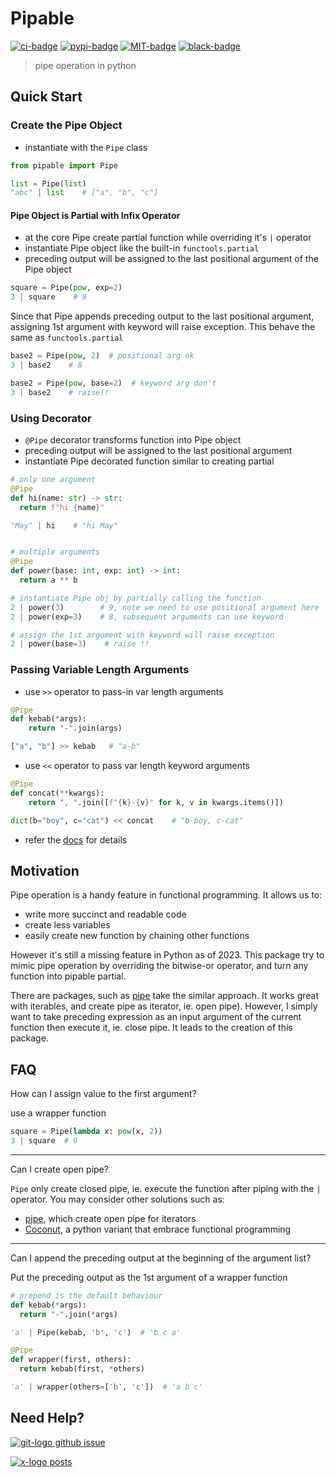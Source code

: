 # Pipable

[![ci-badge]][ci-url] [![pypi-badge]][pypi-url] [![MIT-badge]][MIT-url] [![black-badge]][black-url]

> pipe operation in python

## Quick Start

### Create the Pipe Object

- instantiate with the `Pipe` class

```python
from pipable import Pipe

list = Pipe(list)
"abc" | list    # ["a", "b", "c"]
```

#### Pipe Object is Partial with Infix Operator

- at the core Pipe create partial function while overriding it's `|` operator
- instantiate Pipe object like the built-in `functools.partial`
- preceding output will be assigned to the last positional argument of the Pipe object

```python
square = Pipe(pow, exp=2)
3 | square    # 9
```

Since that Pipe appends preceding output to the last positional argument,
assigning 1st argument with keyword will raise exception.
This behave the same as `functools.partial`

```python
base2 = Pipe(pow, 2)  # positional arg ok
3 | base2    # 8

base2 = Pipe(pow, base=2)  # keyword arg don't
3 | base2    # raise!!
```

### Using Decorator

- `@Pipe` decorator transforms function into Pipe object
- preceding output will be assigned to the last positional argument
- instantiate Pipe decorated function similar to creating partial

```python
# only one argument
@Pipe
def hi(name: str) -> str:
  return f"hi {name}"

"May" | hi    # "hi May"


# multiple arguments
@Pipe
def power(base: int, exp: int) -> int:
  return a ** b

# instantiate Pipe obj by partially calling the function
2 | power(3)        # 9, note we need to use positional argument here
2 | power(exp=3)    # 8, subsequent arguments can use keyword

# assign the 1st argument with keyword will raise exception
2 | power(base=3)    # raise !!
```

### Passing Variable Length Arguments

- use `>>` operator to pass-in var length arguments

```python
@Pipe
def kebab(*args):
    return "-".join(args)

["a", "b"] >> kebab   # "a-b"
```

- use `<<` operator to pass var length keyword arguments

```python
@Pipe
def concat(**kwargs):
    return ", ".join([f"{k}-{v}" for k, v in kwargs.items()])

dict(b="boy", c="cat") << concat    # "b-boy, c-cat"
```

- refer the [docs](https://hoishing.github.io/pipable/reference) for details

## Motivation

Pipe operation is a handy feature in functional programming. It allows us to:

- write more succinct and readable code
- create less variables
- easily create new function by chaining other functions

However it's still a missing feature in Python as of 2023. This package try to mimic pipe operation by overriding the bitwise-or operator, and turn any function into pipable partial.

There are packages, such as [pipe] take the similar approach. It works great with iterables, and create pipe as iterator, ie. open pipe). However, I simply want to take preceding expression as an input argument of the current function then execute it, ie. close pipe. It leads to the creation of this package.

## FAQ

How can I assign value to the first argument?
  
use a wrapper function

```python
square = Pipe(lambda x: pow(x, 2))
3 | square  # 9
```

---

Can I create open pipe?

`Pipe` only create closed pipe, ie. execute the function after piping with the `|` operator. You may consider other solutions such as:

- [pipe], which create open pipe for iterators
- [Coconut], a python variant that embrace functional programming

---

Can I append the preceding output at the beginning of the argument list?

Put the preceding output as the 1st argument of a wrapper function

```python
# prepend is the default behaviour
def kebab(*args):
  return "-".join(*args)

'a' | Pipe(kebab, 'b', 'c')  # 'b c a'

@Pipe
def wrapper(first, others):
  return kebab(first, *others)

'a' | wrapper(others=['b', 'c'])  # 'a b c'
```

## Need Help?

[![git-logo] github issue][github issue]

[![x-logo] posts][x-post]

[black-badge]: https://img.shields.io/badge/code%20style-black-000000.svg
[black-url]: https://github.com/psf/black
[ci-badge]: https://github.com/hoishing/pipable/actions/workflows/ci.yml/badge.svg
[ci-url]: https://github.com/hoishing/pipable/actions/workflows/ci.yml
[Coconut]: https://github.com/evhub/coconut
[git-logo]: https://api.iconify.design/bi/github.svg?color=%236FD886&width=20
[github issue]: https://github.com/hoishing/pipable/issues
[MIT-badge]: https://img.shields.io/github/license/hoishing/pipable
[MIT-url]: https://opensource.org/licenses/MIT
[pipe]: https://pypi.org/project/pipe
[pypi-badge]: https://img.shields.io/pypi/v/pipable
[pypi-url]: https://pypi.org/project/pipable/
[x-logo]: https://api.iconify.design/ri:twitter-x-fill.svg?width=20&color=DarkGray
[x-post]: https://x.com/hoishing

